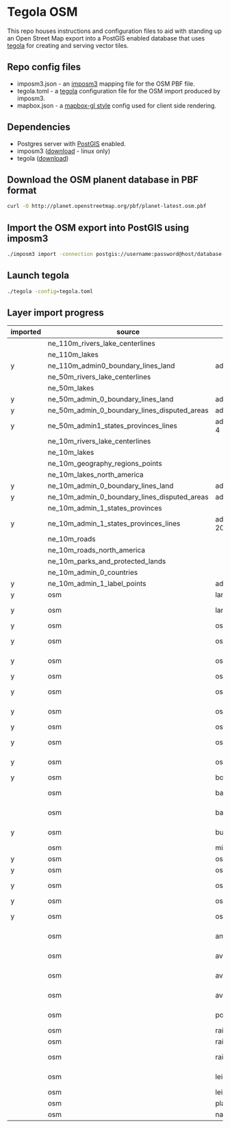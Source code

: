 # Tegola OSM

This repo houses instructions and configuration files to aid with standing up an Open Street Map export into a PostGIS enabled database that uses [tegola](https://github.com/terranodo/tegola) for creating and serving vector tiles.

## Repo config files

- imposm3.json - an [imposm3](https://github.com/omniscale/imposm3) mapping file for the OSM PBF file.
- tegola.toml - a [tegola](https://github.com/terranodo/tegola) configuration file for the OSM import produced by imposm3.
- mapbox.json - a [mapbox-gl style](https://www.mapbox.com/mapbox-gl-js/style-spec/) config used for client side rendering.

## Dependencies

- Postgres server with [PostGIS](http://www.postgis.net) enabled.
- imposm3 ([download](https://imposm.org/static/rel/) - linux only)
- tegola ([download](https://github.com/terranodo/tegola/releases))

## Download the OSM planent database in PBF format

```bash
curl -O http://planet.openstreetmap.org/pbf/planet-latest.osm.pbf
```

## Import the OSM export into PostGIS using imposm3

```bash
./imposm3 import -connection postgis://username:password@host/database-name -mapping imposm3.json -read /path/to/osm/planet-latest.osm.pbf -write
```

## Launch tegola 

```bash
./tegola -config=tegola.toml
```

## Layer import progress
| imported  | source                                       | table/layer                   | zoom  |
|---|----------------------------------------------|-------------------------------|-------|
|   | ne_110m_rivers_lake_centerlines              |                               		| 0-2   |
|   | ne_110m_lakes                                |                               		| 0-2   |
| y | ne_110m_admin0_boundary_lines_land           | admin_boundaries_0-2          		| 0-2   |
|   | ne_50m_rivers_lake_centerlines               |                               		| 3-4   |
|   | ne_50m_lakes                                 |                               		| 3-4   |
| y | ne_50m_admin_0_boundary_lines_land           | admin_boundaries_3-4          		| 3-4   |
| y | ne_50m_admin_0_boundary_lines_disputed_areas | admin_boundaries_disputed_3-4 		| 3-4   |
| y | ne_50m_admin1_states_provinces_lines         | admin_states_provinces_lines_3-4   | 3-4   |
|   | ne_10m_rivers_lake_centerlines               |                               		| 5-6   |
|   | ne_10m_lakes                                 |                               		| 5-6   |
|   | ne_10m_geography_regions_points              |                               		| 5-6   |
|   | ne_10m_lakes_north_america                   |                               		| 5-6   |
| y | ne_10m_admin_0_boundary_lines_land           | admin_boundaries_5-6          		| 5-6   |
| y | ne_10m_admin_0_boundary_lines_disputed_areas | admin_boundaries_disputed_5-6 		| 5-6   |
|   | ne_10m_admin_1_states_provinces              |                               | 5-6   |
| y | ne_10m_admin_1_states_provinces_lines        | admin_states_provinces_lines_5-20  | 5-20   |
|   | ne_10m_roads                                 |                               | 5-6   |
|   | ne_10m_roads_north_america                   |                               | 5-6   |
|   | ne_10m_parks_and_protected_lands             |                               | 5-6   |
|   | ne_10m_admin_0_countries                     |                               | 3-7   |
| y | ne_10m_admin_1_label_points                  | admin_label_points_5-20       | 5-20   |
| y | osm                                          | land_0-9                      | 0-9   |
| y | osm                                          | land_10-20                    | 10-20 |
| y | osm                                          | osm_landusages_gen0           | 4-9   |
| y | osm                                          | osm_landusages_gen1           | 10-12 |
| y | osm                                          | osm_landusages                | 13-20 |
| y | osm                                          | osm_waterways_gen0            | 8-12  |
| y | osm                                          | osm_waterways_gen1            | 13-14 |
| y | osm                                          | osm_waterways                 | 15-20 |
| y | osm                                          | osm_waterareas_gen0           | 4-9   |
| y | osm                                          | osm_waterareas_gen1           | 10-12 |
| y | osm                                          | osm_waterareas                | 13-20 |
| y | osm                                          | boundaries_polygon            | 5-20  |
|   | osm                                          | barriers_lines                | 16-20 |
|   | osm                                          | barriers_points               | 17-20 |
| y | osm                                          | buildings_polygons            | 14-20 |
|   | osm                                          | military_polygons             | 4-20  |
| y | osm                                          | osm_roads_gen0                | 5-8   |
| y | osm                                          | osm_roads_gen1                | 9-10  |
| y | osm                                          | osm_roads_11-12               | 11-12 |
| y | osm                                          | osm_roads_13                  | 13    |
| y | osm                                          | osm_roads_14-20               | 14-20 |
|   | osm                                          | amenities                     | 14-20 |
|   | osm                                          | aviation_points               | 10-20 |
|   | osm                                          | aviation_lines                | 14-20 |
|   | osm                                          | aviation_polygons             | 14-20 |
|   | osm                                          | power_lines                   | 16-20 |
|   | osm                                          | railway_lines_gen0            | 5-8   |
|   | osm                                          | railway_lines_gen1            | 9-10  |
|   | osm                                          | railway_lines                 | 11-20 |
|   | osm                                          | leisure_points                | 14-20 |
|   | osm                                          | leisure_polygons              | 7-20  |
|   | osm                                          | place_points                  | 3-20  |
|   | osm                                          | natural_polygons              | 4-20  |